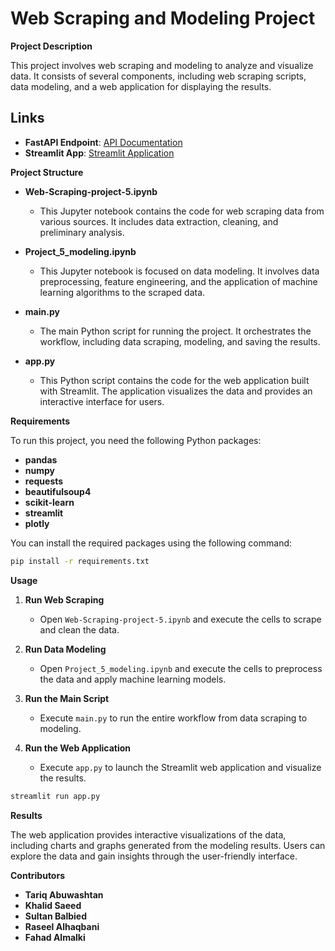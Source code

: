 
# **Web Scraping and Modeling Project**

**Project Description**

This project involves web scraping and modeling to analyze and visualize data. It consists of several components, including web scraping scripts, data modeling, and a web application for displaying the results.

## Links

- **FastAPI Endpoint**: [API Documentation](https://project-5-itbj.onrender.com)
- **Streamlit App**: [Streamlit Application](https://usecase-8-project-5.streamlit.app/)

**Project Structure**

- **Web-Scraping-project-5.ipynb**
  - This Jupyter notebook contains the code for web scraping data from various sources. It includes data extraction, cleaning, and preliminary analysis.

- **Project_5_modeling.ipynb**
  - This Jupyter notebook is focused on data modeling. It involves data preprocessing, feature engineering, and the application of machine learning algorithms to the scraped data.

- **main.py**
  - The main Python script for running the project. It orchestrates the workflow, including data scraping, modeling, and saving the results.

- **app.py**
  - This Python script contains the code for the web application built with Streamlit. The application visualizes the data and provides an interactive interface for users.

**Requirements**

To run this project, you need the following Python packages:

- **pandas**
- **numpy**
- **requests**
- **beautifulsoup4**
- **scikit-learn**
- **streamlit**
- **plotly**

You can install the required packages using the following command:

```sh
pip install -r requirements.txt
```

**Usage**

1. **Run Web Scraping**
   - Open `Web-Scraping-project-5.ipynb` and execute the cells to scrape and clean the data.
   
2. **Run Data Modeling**
   - Open `Project_5_modeling.ipynb` and execute the cells to preprocess the data and apply machine learning models.
   
3. **Run the Main Script**
   - Execute `main.py` to run the entire workflow from data scraping to modeling.
   
4. **Run the Web Application**
   - Execute `app.py` to launch the Streamlit web application and visualize the results.

```sh
streamlit run app.py
```

**Results**

The web application provides interactive visualizations of the data, including charts and graphs generated from the modeling results. Users can explore the data and gain insights through the user-friendly interface.

**Contributors**

- **Tariq Abuwashtan**
- **Khalid Saeed** 
- **Sultan Balbied**
- **Raseel Alhaqbani**
- **Fahad Almalki**



